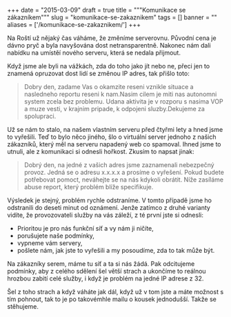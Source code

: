 
+++
date = "2015-03-09"
draft = true
title = """Komunikace se zákazníkem"""
slug = "komunikace-se-zakaznikem"
tags = []
banner = ""
aliases = ['/komunikace-se-zakaznikem/']
+++

Na Roští už nějaký čas váháme, že změníme serverovnu. Původní cena je dávno pryč a byla navyšována dost netransparentně. Nakonec nám dali nabídku na umístěí nového serveru, která se nedala přijmout.

Když jsme ale byli na vážkách, zda do toho jako jít nebo ne, přeci jen to znamená opruzovat dost lidí se změnou IP adres, tak přišlo toto:

>Dobry den, zadame Vas o okamzite reseni vznikle situace a nasledneho reportu reseni k nam.Nasim cilem je miti nas autonomni system zcela bez problemu. Udana aktivita je v rozporu s nasima VOP a muze vesti, v krajnim pripade, k odpojeni sluzby.Dekujeme za spolupraci.

Už se nám to stalo, na našem vlastním serveru před čtyřmi lety a hned jsme to vyřešili. Teď to bylo něco jiného, šlo o virtuální server jednoho z našich zákazníků, který měl na serveru napadený web co spamoval. Ihned jsme to utnuli, ale z komunikaci si odnesli hořkost. Zkusím to napsat jinak:

> Dobrý den, na jedné z vašich adres jsme zaznamenali nebezpečný provoz. Jedná se o adresu x.x.x.x a prosíme o vyřešení. Pokud budete potřebovat pomoct, neváhejte se na nás kdykoli obrátit. Níže zasíláme abuse report, který problém blíže specifikuje.

Výsledek je stejný, problém rychle odstraníme. V tomto případě jsme ho odstranili do deseti minut od oznámení. Jenže zatímco z druhé varianty vidíte, že provozovateli služby na vás záleží, z té první jste si odnesli:

* Prioritou je pro nás funkční síť a vy nám ji ničíte,
* porušujete naše podmínky,
* vypneme vám servery,
* pošlete nám, jak jste to vyřešili a my posoudíme, zda to tak může být.

Na zákazníky serem, máme tu síť a ta si nás žádá. Pak odcitujeme podmínky, aby z celého sdělení šel větší strach a ukončíme to reálnou hrozbou zabití celé služby, i když je problém na jedné IP adrese z 32.

Šel z toho strach a když váháte jak dál, když už v tom jste a máte možnost s tím pohnout, tak to je po takovémhle mailu o kousek jednodušší. Takže se stěhujeme.

